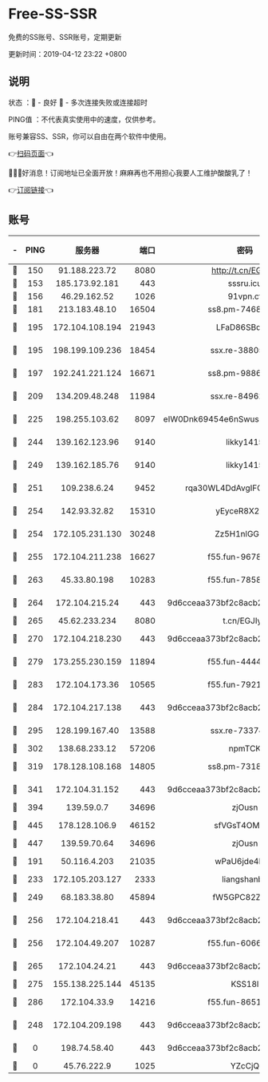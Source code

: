 # Free-SS-SSR

免费的SS账号、SSR账号，定期更新

更新时间：2019-04-12 23:22 +0800

## 说明

状态     ：🙂 - 良好 🙁 - 多次连接失败或连接超时

PING值   ：不代表真实使用中的速度，仅供参考。

账号兼容SS、SSR，你可以自由在两个软件中使用。

👉[扫码页面](https://liesauer.github.io/Free-SS-SSR/)👈

🎉🎉🎉好消息！订阅地址已全面开放！麻麻再也不用担心我要人工维护酸酸乳了！

👉[订阅链接](https://www.liesauer.net/yogurt/subscribe?ACCESS_TOKEN=DAYxR3mMaZAsaqUb)👈

## 账号

|-|PING|服务器|端口|密码|加密方式|区域|
|:----:|:----:|:-----:|-----:|:----:|:----:|:----:|
|🙂|150|91.188.223.72|8080|http://t.cn/EGJIyrl|rc4-md5|RU|
|🙂|153|185.173.92.181|443|sssru.icu|rc4-md5|RU|
|🙂|156|46.29.162.52|1026|91vpn.cf|rc4-md5|RU|
|🙂|181|213.183.48.10|16504|ss8.pm-74689869|rc4-md5|RU|
|🙂|195|172.104.108.194|21943|LFaD86SBq2lY|aes-256-cfb|JP|
|🙂|195|198.199.109.236|18454|ssx.re-38805389|aes-256-cfb|US|
|🙂|197|192.241.221.124|16671|ss8.pm-98861372|aes-256-cfb|US|
|🙂|209|134.209.48.248|11984|ssx.re-84962517|aes-256-cfb|US|
|🙂|225|198.255.103.62|8097|eIW0Dnk69454e6nSwuspv9DmS201tQ0D|aes-256-cfb|US|
|🙂|244|139.162.123.96|9140|likky1415|aes-256-cfb|JP|
|🙂|249|139.162.185.76|9140|likky1415|aes-256-cfb|DE|
|🙂|251|109.238.6.24|9452|rqa30WL4DdAvgIFG6Fs3znzTa|aes-256-cfb|FR|
|🙂|254|142.93.32.82|15310|yEyceR8X2EVd|aes-256-cfb|GB|
|🙂|254|172.105.231.130|30248|Zz5H1nlGGKHx|aes-256-cfb|JP|
|🙂|255|172.104.211.238|16627|f55.fun-96789632|aes-256-cfb|US|
|🙂|263|45.33.80.198|10283|f55.fun-78582823|aes-256-cfb|US|
|🙂|264|172.104.215.24|443|9d6cceaa373bf2c8acb22e60b6a58be6|aes-256-cfb|US|
|🙂|265|45.62.233.234|8080|t.cn/EGJIyrl|rc4-md5|CA|
|🙂|270|172.104.218.230|443|9d6cceaa373bf2c8acb22e60b6a58be6|aes-256-cfb|US|
|🙂|279|173.255.230.159|11894|f55.fun-44441803|aes-256-cfb|US|
|🙂|283|172.104.173.36|10565|f55.fun-79210636|aes-256-cfb|SG|
|🙂|284|172.104.217.138|443|9d6cceaa373bf2c8acb22e60b6a58be6|aes-256-cfb|US|
|🙂|295|128.199.167.40|13588|ssx.re-73374110|aes-256-cfb|SG|
|🙂|302|138.68.233.12|57206|npmTCK|rc4-md5|US|
|🙂|319|178.128.108.168|14805|ss8.pm-73188848|aes-256-cfb|SG|
|🙂|341|172.104.31.152|443|9d6cceaa373bf2c8acb22e60b6a58be6|aes-256-cfb|US|
|🙂|394|139.59.0.7|34696|zjOusn|chacha20|IN|
|🙂|445|178.128.106.9|46152|sfVGsT4OMxHC|aes-256-cfb|SG|
|🙂|447|139.59.70.64|34696|zjOusn|chacha20|IN|
|🙂|191|50.116.4.203|21035|wPaU6jde4NZT|aes-256-cfb|US|
|🙂|233|172.105.203.127|2333|liangshanbo|chacha20|JP|
|🙂|249|68.183.38.80|45894|fW5GPC82Z97G|aes-256-cfb|GB|
|🙂|256|172.104.218.41|443|9d6cceaa373bf2c8acb22e60b6a58be6|aes-256-cfb|US|
|🙂|256|172.104.49.207|10287|f55.fun-60668643|aes-256-cfb|SG|
|🙂|265|172.104.24.21|443|9d6cceaa373bf2c8acb22e60b6a58be6|aes-256-cfb|US|
|🙂|275|155.138.225.144|45135|KSS18l|rc4-md5|US|
|🙂|286|172.104.33.9|14216|f55.fun-86515358|aes-256-cfb|SG|
|🙁|248|172.104.209.198|443|9d6cceaa373bf2c8acb22e60b6a58be6|aes-256-cfb|US|
|🙁|0|198.74.58.40|443|9d6cceaa373bf2c8acb22e60b6a58be6|aes-256-cfb|US|
|🙁|0|45.76.222.9|1025|YZcCjQ|rc4-md5|JP|
